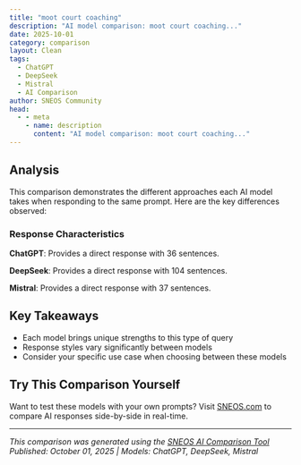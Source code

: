 ```yaml
---
title: "moot court coaching"
description: "AI model comparison: moot court coaching..."
date: 2025-10-01
category: comparison
layout: Clean
tags:
  - ChatGPT
  - DeepSeek
  - Mistral
  - AI Comparison
author: SNEOS Community
head:
  - - meta
    - name: description
      content: "AI model comparison: moot court coaching..."
---
```


<ChatComparison
  title="moot court coaching"
  prompt="moot court coaching"
  :responses='{
    "ChatGPT": "Moot court coaching involves training law students or aspiring lawyers in the skills required to effectively participate in moot court competitions. Moot court simulates courtroom proceedings, including drafting memorials or briefs and presenting oral arguments before a panel of judges.\n\n### Key Components of Moot Court Coaching:\n\n1. **Understanding Moot Problems:**\n   - Analyzing the facts and legal issues presented in the moot problem.\n   - Identifying relevant laws, precedents, and legal principles.\n\n2. **Research Skills:**\n   - Conducting detailed legal research to support arguments.\n   - Using databases like Westlaw, LexisNexis, or government/legal websites.\n\n3. **Writing Memorials/Briefs:**\n   - Learning the structure and formatting of a memorial or brief.\n   - Drafting clear, concise, and persuasive written submissions.\n\n4. **Oral Advocacy Skills:**\n   - Developing skills in public speaking, clarity, and confidence.\n   - Practicing opening statements, arguments, rebuttals, and answering questions from judges.\n   - Focusing on tone, pace, body language, and courtroom decorum.\n\n5. **Argumentation \u0026 Strategy:**\n   - Building strong logical arguments.\n   - Anticipating counterarguments and preparing responses.\n   - Time management during oral rounds.\n\n6. **Mock Sessions:**\n   - Conducting practice moot court rounds.\n   - Providing feedback on content, style, and delivery.\n\n7. **Feedback and Improvement:**\n   - Reviewing performance and identifying areas for improvement.\n   - Encouraging continuous learning and adapting strategies.\n\n### How to Find Moot Court Coaching:\n\n- **Law Schools:** Many universities offer moot court training as part of their curriculum.\n- **Legal Workshops and Institutes:** Several institutes and NGOs conduct specialized moot court coaching.\n- **Online Platforms:** Some websites and online tutors provide tailored coaching sessions.\n- **Professional Coaches:** Experienced lawyers or moot court champions sometimes offer private coaching.\n\n### Tips for Effective Moot Court Coaching:\n\n- Start early to cover both research and speaking skills adequately.\n- Focus on fundamentals before advanced techniques.\n- Practice regularly in front of peers or mentors.\n- Watch recordings of past moot court competitions.\n- Stay updated on legal developments relevant to the moot problem.\n\nIf you want, I can also provide sample moot court problems, tips on writing memorials, or effective oral argument techniques. Let me know!",
    "DeepSeek": "Of course. Moot court coaching is a specialized and highly valuable skill, crucial for developing the next generation of appellate advocates. Whether you\u0027re a law professor, a practicing attorney, or a senior student, effective coaching can make the difference between a good team and a championship team.\n\nHere is a comprehensive guide to moot court coaching, broken down into key phases and principles.\n\n---\n\n### **Phase 1: The Foundation (Pre-Season \u0026 Case Analysis)**\n\nThis is the strategic groundwork. A coach who masters this phase gives their team a significant head start.\n\n**1. Deep Case Analysis and \u0022The Theory of the Case\u0022:**\n*   **Go Beyond the Record:** Don\u0027t just read the problem. Dissect it. Identify the key facts, the procedural posture, and the standard of review.\n*   **Develop a \u0022Theory of the Case\u0022:** This is the central, unifying narrative that makes your side\u0027s position not just legally correct, but also compelling and fair. It\u0027s the story you want the judges to believe. A good theory simplifies complex legal arguments into a common-sense proposition.\n*   **Identify the Core Legal Issues:** Pinpoint the 2-4 key legal questions the court must answer. For each, brainstorm the strongest arguments for **both** sides. A great coach anticipates the opponent\u0027s best points.\n\n**2. Team Selection and Role Assignment:**\n*   **Look for More Than Oratory:** While public speaking is important, prioritize **analytical rigor**, **coachability**, **resilience**, and a strong work ethic.\n*   **Assign Roles Strategically:** Who is better at the broad, policy-based questions? Who excels at nitty-gritty statutory interpretation? Assign arguments to play to each team member\u0027s strengths, but also push them to grow in their weaker areas.\n\n---\n\n### **Phase 2: The Grind (Research, Writing, and Practice)**\n\nThis is the hands-on, iterative process of building the advocates and their materials.\n\n**1. Brief Writing Coaching:**\n*   **Structure is Key:** Teach the IRAC/CREAC method but emphasize clarity and persuasion over rigid formula.\n*   **The Art of the Umbrella:** Help them write a powerful introductory section that frames the entire argument before diving into subsections.\n*   **Moot Court Specifics:** Focus on how to use the record effectively, how to frame standard of review to their advantage, and how to write for a skeptical judge.\n*   **The Editing Process:** Don\u0027t just correct grammar. Ask probing questions: \u0022Why is this point here?\u0022 \u0022How does this sentence advance your theory?\u0022 \u0022Can you make this clearer?\u0022 Encourage multiple drafts.\n\n**2. Oral Argument Coaching (The Core of Your Role):**\n*   **Start with the \u0022Roadmap\u0022:** The opening is everything. Drill it until it\u0027s concise, confident, and compelling. \u0022Thank you, Your Honor. May it please the Court. My name is..., and I represent the petitioner. This case is about... We are asking this Court to reverse because of two reasons: First,... Second,...\u0022\n*   **Mastering the \u0022Moot Court Voice\u0022:** Coach on pace, tone, volume, and eliminating verbal fillers (\u0022um,\u0022 \u0022like,\u0022 \u0022you know\u0022).\n*   **The Heart of Coaching: The Mock Oral Argument:**\n    *   **Play the Judge:** This is your primary tool. Ask tough, unpredictable questions. Interrupt them. Force them to think on their feet.\n    *   **Types of Questions to Ask:**\n        *   **Jurisdictional/Threshold Questions:** \u0022What\u0027s the standard of review here?\u0022 \u0022Why should we even hear this case?\u0022\n        *   **Hypotheticals:** \u0022What if the facts were X instead of Y? Would you still win?\u0022\n        *   **Policy Questions:** \u0022What are the real-world consequences of your rule?\u0022\n        *   **Precedent Questions:** \u0022How do you distinguish the holding in *Smith v. Jones*?\u0022\n    *   **Focus on \u0022The Pivot\u0022:** Teach them how to gracefully acknowledge a question (\u0022That\u0027s an important point, Your Honor...\u0022) and then pivot back to their core message.\n    *   **Record and Critique:** Film practice sessions. There is no better feedback than for a student to see themselves fumbling a transition or avoiding eye contact.\n\n**3. Psychological and Strategic Coaching:**\n*   **Build Confidence, Not Cockiness:** Moot court is intimidating. Your role is part instructor, part cheerleader, part therapist. Celebrate small wins.\n*   **Teach Professionalism:** How to address the court, how to handle a hostile judge, when to stop talking, and how to be a gracious winner/loser.\n*   **Foster Team Dynamics:** Encourage teammates to practice together, play judge for each other, and provide constructive peer feedback.\n\n---\n\n### **Phase 3: The Final Push (Competition Ready)**\n\n**1. The \u0022Moot Court Boot Camp\u0022:**\nIn the 1-2 weeks before the competition, intensify practice. Schedule multiple moots per week with different judges (other professors, practicing attorneys, alumni). The goal is to simulate the pressure and unpredictability of the real thing.\n\n**2. The \u0022Skeleton Outline\u0022:**\nHelp them condense their argument into a single-page, bullet-point outline. This isn\u0027t a script; it\u0027s a safety net\u2014a list of key cases, core points, and transitions they can glance at if they get lost.\n\n**3. Pre-Competition Briefing:**\n*   **Logistics:** Ensure they know the schedule, location, and rules.\n*   **Mindset:** Give a final pep talk. Remind them of their hard work and their theory of the case. The goal is to be the most prepared, professional, and poised team in the room.\n\n---\n\n### **Key Principles for an Effective Coach**\n\n*   **Be a Guide, Not a Crutch:** Your job is to teach them *how* to think, not *what* to think. Ask more questions than you give answers.\n*   **Provide Specific, Actionable Feedback:** Instead of \u0022That was weak,\u0022 say, \u0022Your answer to the hypothetical about jurisdiction was vague. Let\u0027s workshop three clearer responses.\u0022\n*   **Focus on the \u0022Why\u0022:** Always explain the reasoning behind your feedback. \u0022I\u0027m telling you to slow down here because you need to let the judge absorb this key statutory language.\u0022\n*   **Create a Safe-to-Fail Environment:** Practice is where they *should* fail. Encourage them to take risks and try new answers. The worst stumble in practice is a lesson learned for the competition.\n*   **Lead by Example:** Show the passion, professionalism, and preparation you expect from them.\n\n### **Common Pitfalls to Avoid**\n\n*   **Over-Scripting:** Students who memorize a speech will crumble under questioning.\n*   **Ignoring the Weakest Argument:** Every case has one. The judges will find it. You must prepare for it.\n*   **Neglecting the Rebuttal:** Rebuttal is a powerful tool. Dedicate specific practice time to it.\n*   **Burning Them Out:** Moot court is a marathon. Balance intense practice with rest and encouragement.\n\nBy following this structured yet adaptable approach, you can provide the mentorship, training, and strategic insight that transforms law students into confident, capable, and compelling appellate advocates. Good luck",
    "Mistral": "Moot court coaching involves preparing participants for simulated court proceedings, often used in law schools and legal education programs to teach students about courtroom procedures, legal research, and advocacy skills. Here are some key aspects of moot court coaching:\n\n### 1. **Understanding the Case**\n   - **Case Analysis**: Help participants understand the facts, issues, and legal principles involved in the case.\n   - **Legal Research**: Guide them in conducting thorough legal research to find relevant statutes, case law, and legal principles.\n\n### 2. **Drafting Legal Arguments**\n   - **Memorandum Writing**: Assist in drafting a memorandum or brief that outlines the legal arguments and authorities.\n   - **Structure and Clarity**: Ensure the arguments are well-structured, clear, and persuasive.\n\n### 3. **Oral Advocacy Skills**\n   - **Presentation Techniques**: Teach effective presentation techniques, including voice projection, clarity, and pacing.\n   - **Question Handling**: Prepare participants to handle questions from the bench, including how to think on their feet and respond effectively.\n   - **Body Language**: Emphasize the importance of body language and non-verbal communication.\n\n### 4. **Mock Trials and Practice Sessions**\n   - **Simulated Courtrooms**: Conduct mock trials or practice sessions to simulate the courtroom environment.\n   - **Feedback**: Provide constructive feedback on performance, including strengths and areas for improvement.\n\n### 5. **Legal Ethics and Professionalism**\n   - **Ethical Considerations**: Discuss the ethical considerations and professional conduct expected in a courtroom setting.\n   - **Courtroom Etiquette**: Teach proper courtroom etiquette and decorum.\n\n### 6. **Teamwork and Collaboration**\n   - **Team Dynamics**: Encourage teamwork and collaboration among participants, especially if they are working in pairs or groups.\n   - **Role Assignment**: Assign roles such as lead counsel, co-counsel, and support roles to ensure a cohesive presentation.\n\n### 7. **Time Management**\n   - **Preparation Timeline**: Create a timeline for preparation, including deadlines for research, drafting, and practice sessions.\n   - **Time Allocation**: Teach participants how to allocate their time effectively during the oral presentation.\n\n### 8. **Resources and Materials**\n   - **Legal Texts and Journals**: Provide access to legal texts, journals, and other resources.\n   - **Sample Briefs and Arguments**: Share examples of well-written briefs and effective oral arguments.\n\n### 9. **Mental Preparedness**\n   - **Stress Management**: Offer tips for managing stress and maintaining composure under pressure.\n   - **Confidence Building**: Build confidence through positive reinforcement and constructive feedback.\n\n### 10. **Evaluation and Reflection**\n   - **Self-Assessment**: Encourage participants to self-assess their performance and identify areas for improvement.\n   - **Peer Review**: Facilitate peer review sessions where participants can provide feedback to each other.\n\n### Tips for Effective Coaching:\n   - **Be Patient**: Understand that participants may have varying levels of experience and confidence.\n   - **Be Encouraging**: Provide positive reinforcement and encouragement to build confidence.\n   - **Be Thorough**: Ensure that all aspects of the case and legal arguments are thoroughly covered.\n   - **Be Adaptable**: Tailor coaching methods to the individual needs and learning styles of participants.\n\nBy focusing on these key aspects, moot court coaching can help participants develop the skills and confidence needed to excel in simulated court proceedings and beyond."
  }'
  published-date="23:01"
/>

## Analysis

This comparison demonstrates the different approaches each AI model takes when responding to the same prompt. Here are the key differences observed:

### Response Characteristics

**ChatGPT**: Provides a direct response with 36 sentences. 

**DeepSeek**: Provides a direct response with 104 sentences. 

**Mistral**: Provides a direct response with 37 sentences. 

## Key Takeaways

- Each model brings unique strengths to this type of query
- Response styles vary significantly between models
- Consider your specific use case when choosing between these models

## Try This Comparison Yourself

Want to test these models with your own prompts? Visit [SNEOS.com](https://sneos.com) to compare AI responses side-by-side in real-time.

---

*This comparison was generated using the [SNEOS AI Comparison Tool](https://sneos.com)*
*Published: October 01, 2025 | Models: ChatGPT, DeepSeek, Mistral*
